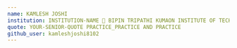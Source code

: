 ```yaml
---
name: KAMLESH JOSHI
institution: INSTITUTION-NAME 🚩 BIPIN TRIPATHI KUMAON INSTITUTE OF TECHNOLOGY,DWARAHAT
quote: YOUR-SENIOR-QUOTE PRACTICE_PRACTICE AND PRACTICE
github_user: kamleshjoshi8102
---
```

